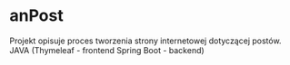 # anPost
Projekt opisuje proces tworzenia strony internetowej dotyczącej postów.  JAVA (Thymeleaf - frontend Spring Boot - backend)
